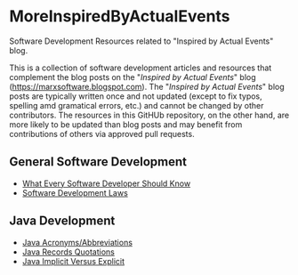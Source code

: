 # MoreInspiredByActualEvents
Software Development Resources related to "Inspired by Actual Events" blog.

This is a collection of software development articles and resources that complement the blog posts on the "*Inspired by Actual Events*" blog (https://marxsoftware.blogspot.com). The "*Inspired by Actual Events*" blog posts are typically written once and not updated (except to fix typos, spelling amd gramatical errors, etc.) and cannot be changed by other contributors. The resources in this GitHUb repository, on the other hand, are more likely to be updated than blog posts and may benefit from contributions of others via approved pull requests.

## General Software Development ##
* [What Every Software Developer Should Know](content/general/WhatEverySoftwareDeveloperShouldKnow.md)
* [Software Development Laws](content/general/SoftwareDevelopmentLaws.md)

## Java Development ##
* [Java Acronyms/Abbreviations](content/java/JavaAcronyms.md)
* [Java Records Quotations](content/java/Records.md)
* [Java Implicit Versus Explicit](content/java/JavaImplicits.md)
